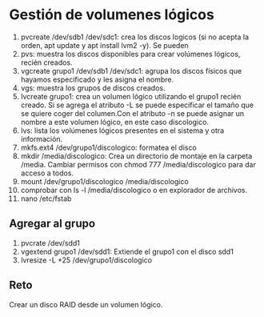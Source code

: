 # Gestión de volumenes lógicos
1. pvcreate /dev/sdb1 /dev/sdc1: crea los discos logicos (si no acepta la orden, apt update y apt install lvm2 -y). Se pueden
2. pvs: muestra los discos disponibles para crear volúmenes lógicos, recién creados.
3. vgcreate grupo1 /dev/sdb1 /dev/sdc1: agrupa los discos físicos que hayamos especificado y les asigna el nombre.
4. vgs: muestra los grupos de discos creados.
5. lvcreate grupo1: crea un volumen lógico utilizando el grupo1 recién creado. Si se agrega el atributo -L se puede especificar el tamaño que se quiere coger del columen.Con el atributo -n se puede asignar un nombre a este volumen lógico, en este caso discologico.
6. lvs: lista los volúmenes lógicos presentes en el sistema y otra información.
7. mkfs.ext4 /dev/grupo1/discologico: formatea el disco
8. mkdir /media/discologico: Crea un directorio de montaje en la carpeta /media. Cambiar permisos con chmod 777 /media/discologico para dar acceso a todos.
9. mount /dev/grupo1/discologico /media/discologico
10. comprobar con ls -l /media/discologico o en explorador de archivos.
11. nano /etc/fstab

## Agregar al grupo    
 1. pvcrate /dev/sdd1
 2. vgextend grupo1 /dev/sdd1: Extiende el grupo1 con el disco sdd1
 3. lvresize -L +25 /dev/grupo1/discologico
 ## Reto
 Crear un disco RAID desde un volumen lógico.

